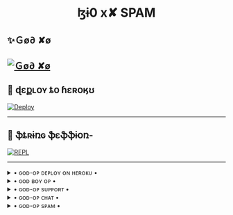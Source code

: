 <h1 align="center">
<b> ɮɨ0 x✘ SPAM</b>
</h1>

## ✨Ｇø∂ ✘ø
[![Ｇø∂ ✘ø](https://telegra.ph/file/eb073da667046e397af87.jpg)](https://t.me/BI0xX_NETWORK)
-------------------------------------------------

## 🚀 ɖɛքʟօʏ ȶօ ɦɛʀօӄʊ
[![Deploy](https://telegra.ph/file/d11bd20f01288a2144a60.jpg)](https://heroku.com/deploy?template=https://github.com/heaven2hellx/BI0xX)

------------------------------------------------

## 🔱 ֆȶʀɨռɢ ֆɛֆֆɨօռ- 

[![REPL](https://telegra.ph/file/9adae3d37c2fd4e4a854a.jpg)](https://replit.com/@DARKSOUL-ANKIT/lZi0-x-arhki)
    
-------------------------------------------------

<details>

   <summary> • ɢᴏᴅ-ᴏᴘ ᴅᴇᴘʟᴏʏ ᴏɴ ʜᴇʀᴏᴋᴜ • </summary>
  
   [![ɢᴏᴅ-ᴏᴘ ᴅᴇᴘʟᴏʏ ᴏɴ ʜᴇʀᴏᴋᴜ](https://telegra.ph/file/08a5667988d3b8e3f09dc.jpg)](https://heroku.com/deploy?template=https://github.com/heaven2hellx/BI0xX)


</details>

<details>

   <summary> • ɢᴏᴅ ʙᴏʏ ᴏᴘ • </summary>
  
   [![ɢᴏᴅ ʙᴏʏ ᴏᴘ](https://telegra.ph/file/895f68f7fdf29a59467c7.jpg/08a5667988d3b8e3f09dc.jpg)](https://t.me/GODOPBOY)


</details>

<details>

   <summary> • ɢᴏᴅ-ᴏᴘ sᴜᴘᴘᴏʀᴛ • </summary>
  
   [![ɢᴏᴅ-ᴏᴘ sᴜᴘᴘᴏʀᴛ](https://telegra.ph/file/dfa76dbe4b047b40fc244.jpg)](https://t.me/GODOPSUPPORT)


</details>

<details>

   <summary> • ɢᴏᴅ-ᴏᴘ ᴄʜᴀᴛ • </summary>
  
   [![ɢᴏᴅ-ᴏᴘ ᴄʜᴀᴛ](https://telegra.ph/file/549aa7bd6ac21b6515fee.jpg)](https://t.me/GODOPCHAT)


</details>

<details>

   <summary> • ɢᴏᴅ-ᴏᴘ sᴘᴀᴍ • </summary>
  
   [![ɢᴏᴅ-ᴏᴘ sᴘᴀᴍ](https://telegra.ph/file/4183ca2b70d08ac2b40f5.jpg)](https://t.me/GODOPSPAM)


</details>
